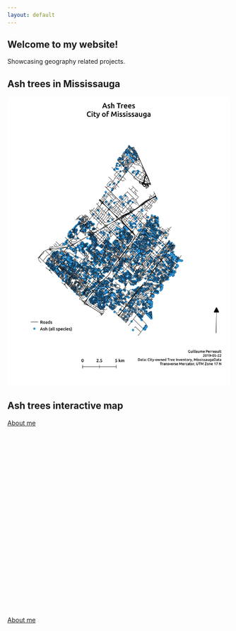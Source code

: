 ```yaml
---
layout: default
---
```


## Welcome to my website!
Showcasing geography related projects.

## Ash trees in Mississauga
![Branching](./Ash_trees.jpeg)

## Ash trees interactive map
[About me](./proj_treeallergy.html)
<div id="mapid" style="width: 600px; height: 400px">
      <script>
            var mymap = L.map('mapid').setView([43.588, -79.648], 11);
            L.tileLayer('https://api.tiles.mapbox.com/v4/{id}/{z}/{x}/{y}.png?access_token={accessToken}', {
                  attribution: 'Map data &copy; <a href="https://www.openstreetmap.org/">OpenStreetMap</a> contributors, <a href="https://creativecommons.org/licenses/by-sa/2.0/">CC-BY-SA</a>, Imagery © <a href="https://www.mapbox.com/">Mapbox</a>',
                  maxZoom: 18,
                  id: 'mapbox.streets',
                  accessToken: 'pk.eyJ1IjoiZ3BlcnJlYXVsdDkxIiwiYSI6ImNqdXJqYmxubTBpbDU0M25wdm5hMnk2dGEifQ.xS5T9S5SvQKL8wiChwUErA'
            }).addTo(mymap);
            function onEachFeature(feature, layer) {
                    if (feature.properties && feature.properties.popupContent) {
                    layer.bindPopup(feature.properties.popupContent);
                }
            } 
            var geojsonMarkerOptions = {
                  radius: 2,
                  fillColor: "#ff7800",
                  color: "#000",
                  weight: 1,
                  opacity: 1,
                  fillOpacity: 0.8
            }; 
            $.getJSON("Tree_3857_ash.geojson",function(data){
                  L.geoJson(data, {
                        pointToLayer: function (feature, latlng) {
                        return L.circleMarker(latlng, geojsonMarkerOptions);
                        // onEachFeature:onEachFeature
                        }    
                  }).addTo(mymap);
            });
     </script>
</div>

[About me](./about.html)
